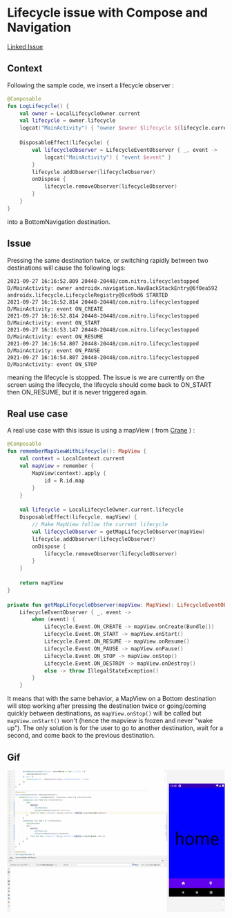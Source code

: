 # Lifecycle issue with Compose and Navigation

[Linked Issue](https://issuetracker.google.com/issues/201273299)

## Context

Following the sample code, we insert a lifecycle observer :

```kotlin
@Composable
fun LogLifecycle() {
    val owner = LocalLifecycleOwner.current
    val lifecycle = owner.lifecycle
    logcat("MainActivity") { "owner $owner $lifecycle ${lifecycle.currentState}" }

    DisposableEffect(lifecycle) {
        val lifecycleObserver = LifecycleEventObserver { _, event ->
            logcat("MainActivity") { "event $event" }
        }
        lifecycle.addObserver(lifecycleObserver)
        onDispose {
            lifecycle.removeObserver(lifecycleObserver)
        }
    }
}
```

into a BottomNavigation destination.

## Issue

Pressing the same destination twice, or switching rapidly between two destinations will cause the following logs:

```
2021-09-27 16:16:52.809 20448-20448/com.nitro.lifecyclestopped D/MainActivity: owner androidx.navigation.NavBackStackEntry@6f0ea592 androidx.lifecycle.LifecycleRegistry@9ce9bd6 STARTED
2021-09-27 16:16:52.814 20448-20448/com.nitro.lifecyclestopped D/MainActivity: event ON_CREATE
2021-09-27 16:16:52.814 20448-20448/com.nitro.lifecyclestopped D/MainActivity: event ON_START
2021-09-27 16:16:53.147 20448-20448/com.nitro.lifecyclestopped D/MainActivity: event ON_RESUME
2021-09-27 16:16:54.807 20448-20448/com.nitro.lifecyclestopped D/MainActivity: event ON_PAUSE
2021-09-27 16:16:54.807 20448-20448/com.nitro.lifecyclestopped D/MainActivity: event ON_STOP
```

meaning the lifecycle is stopped. The issue is we are currently on the screen using the lifecycle, the lifecycle should come back to
ON_START then ON_RESUME, but it is never triggered again.

## Real use case

A real use case with this issue is using a mapView (
from [Crane](https://github.com/android/compose-samples/blob/main/Crane/app/src/main/java/androidx/compose/samples/crane/details/MapViewUtils.kt) ) :

```kotlin
@Composable
fun rememberMapViewWithLifecycle(): MapView {
    val context = LocalContext.current
    val mapView = remember {
        MapView(context).apply {
            id = R.id.map
        }
    }

    val lifecycle = LocalLifecycleOwner.current.lifecycle
    DisposableEffect(lifecycle, mapView) {
        // Make MapView follow the current lifecycle
        val lifecycleObserver = getMapLifecycleObserver(mapView)
        lifecycle.addObserver(lifecycleObserver)
        onDispose {
            lifecycle.removeObserver(lifecycleObserver)
        }
    }

    return mapView
}

private fun getMapLifecycleObserver(mapView: MapView): LifecycleEventObserver =
    LifecycleEventObserver { _, event ->
        when (event) {
            Lifecycle.Event.ON_CREATE -> mapView.onCreate(Bundle())
            Lifecycle.Event.ON_START -> mapView.onStart()
            Lifecycle.Event.ON_RESUME -> mapView.onResume()
            Lifecycle.Event.ON_PAUSE -> mapView.onPause()
            Lifecycle.Event.ON_STOP -> mapView.onStop()
            Lifecycle.Event.ON_DESTROY -> mapView.onDestroy()
            else -> throw IllegalStateException()
        }
    }
```

It means that with the same behavior, a MapView on a Bottom destination will stop working after pressing the destination twice or
going/coming quickly between destinations, as `mapView.onStop()` will be called but `mapView.onStart()` won't (hence the mapview is frozen
and never "wake up"). The only solution is for the user to go to another destination, wait for a second, and come back to the previous
destination.

## Gif

![Gif](https://raw.githubusercontent.com/NitroG42/LifecycleStopped/master/lifecycle.gif)
